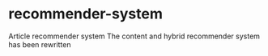 # recommender-system
Article recommender system
The content and hybrid recommender system has been rewritten
